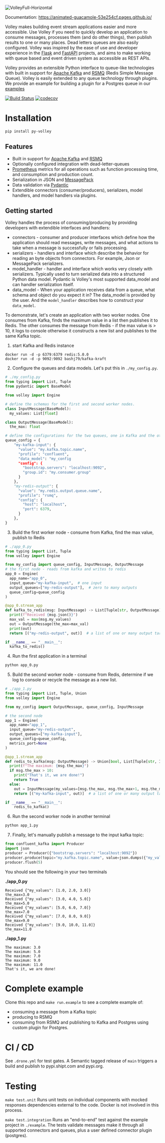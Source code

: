 ![VolleyFull-Horizontal](https://user-images.githubusercontent.com/81711984/149005139-f0441dcf-c76e-4112-baf1-998d0a6abdbb.png)

Documentation: https://animated-guacamole-53e254cf.pages.github.io/

Volley makes building event stream applications easier and more accessible. Use Volley if you need to quickly develop an application to consume messages, processes them (and do other things), then publish results to one or many places. Dead letters queues are also easily configured. Volley was inspired by the ease of use and developer experience in the [Flask](https://github.com/pallets/flask) and [FastAPI](https://github.com/tiangolo/fastapi) projects, and aims to make working with queue based and event driven system as accessible as REST APIs.

Volley provides an extensible Python interface to queue-like technologies with built in support for [Apache Kafka](https://kafka.apache.org/) and [RSMQ](https://github.com/mlasevich/PyRSMQ) (Redis Simple Message Queue). Volley is easily extended to any queue technology through plugins. We provide an example for building a plugin for a Postgres queue in our [examples](./example/plugins/my_plugin.py)


[![Build Status](https://drone.shipt.com/api/badges/shipt/py-volley/status.svg?ref=refs/heads/main)](https://drone.shipt.com/shipt/py-volley)
[![codecov](https://codecov.io/gh/shipt/py-volley/branch/main/graph/badge.svg?token=axP0uxJwPX)](https://codecov.io/gh/shipt/py-volley)

# Installation

```bash
pip install py-volley
```

## Features
- Built in support for [Apache Kafka](https://kafka.apache.org/) and [RSMQ](https://github.com/mlasevich/PyRSMQ)
- Optionally configured integration with dead-letter-queues
- [Prometheus](https://prometheus.io/) metrics for all operations such as function processing time, and consumption and production count.
- Serialization in JSON and [MessagePack](https://msgpack.org/index.html)
- Data validation via [Pydantic](https://pydantic-docs.helpmanual.io/)
- Extendible connectors (consumer/producers), serializers, model handlers, and model handlers via plugins.

## Getting started

Volley handles the process of consuming/producing by providing developers with extendible interfaces and handlers:
- connectors - consumer and producer interfaces which define how the application should read messages, write messages, and what actions to take when a message is successfully or fails processing.
- serializers - handlers and interface which describe the behavior for reading an byte objects from connectors. For example, Json or MessagePack serializers.
- model_handler - handler and interface which works very closely with serializers. Typically used to turn serialized data into a structured Python data model. Pydantic is Volley's most supported data_model and can handler serialization itself.
- data_model - When your application receives data from a queue, what schema and object do you expect it in? The data_model is provided by the user. And the `model_handler` describes how to construct your `data_model`.


To demonstrate, let's create an application with two worker nodes. One consumes from Kafka, finds the maximum value in a list then publishes it to Redis. The other consumes the message from Redis - if the max value is > 10, it logs to console otherwise it constructs a new list and publishes to the same Kafka topic.

1. start Kafka and Redis instance

```
docker run -d -p 6379:6379 redis:5.0.0
docker run -d -p 9092:9092 bashj79/kafka-kraft
```

2. Configure the queues and data models. Let's put this in `./my_config.py`.

```python
# ./my_config.py
from typing import List, Tuple
from pydantic import BaseModel

from volley import Engine

# define the schemas for the first and second worker nodes.
class InputMessage(BaseModel):
  my_values: List[float]

class OutputMessage(BaseModel):
  the_max: float

# define the configurations for the two queues, one in Kafka and the other in Redis.
queue_config = {
    "my-kafka-input": {
      "value": "my.kafka.topic.name",
      "profile": "confluent",
      "data_model": "my_config
      "config": {
        "bootstrap.servers": "localhost:9092",
        "group.id": "my.consumer.group"
      }
    },
    "my-redis-output": {
      "value": "my.redis.output.queue.name",
      "profile": "rsmq",
      "config": {
        "host": "localhost",
        "port": 6379,
      }
    },
}
```

3. Build the first worker node - consume from Kafka, find the max value, publish to Redis

```python
# ./app_0.py
from typing import List, Tuple
from volley import Engine

from my_config import queue_config, InputMessage, OutputMessage
# the first node - reads from kafka and writes to redis
app_0 = Engine(
  app_name="app_0",
  input_queue="my-kafka-input",  # one input
  output_queues=["my-redis-output"],  # zero to many outputs
  queue_config=queue_config
)

@app_0.stream_app
def kafka_to_redis(msg: InputMessage) -> List[Tuple[str, OutputMessage]]:
  print(f"Received {msg.json()}")
  max_val = max(msg.my_values)
  out = OutputMessage(the_max=max_val)
  print(out)
  return [("my-redis-output", out)]  # a list of one or many output targets and messages

if __name__ == "__main__":
  kafka_to_redis()

```

4. Run the first application in a terminal
```bash
python app_0.py
```


5. Build the second worker node - consume from Redis, determine if we log to console or recycle the message as a new list.
```python
# ./app_1.py
from typing import List, Tuple, Union
from volley import Engine

from my_config import OutputMessage, queue_config, InputMessage

# the second node
app_1 = Engine(
  app_name="app_1",
  input_queue="my-redis-output",
  output_queues=["my-kafka-input"],
  queue_config=queue_config,
  metrics_port=None
)

@app_1.stream_app
def redis_to_kafka(msg: OutputMessage) -> Union[bool, List[Tuple[str, InputMessage]]]:
  print(f"The maximum: {msg.the_max}")
  if msg.the_max > 10:
    print("That's it, we are done!")
    return True
  else:
    out = InputMessage(my_values=[msg.the_max, msg.the_max+1, msg.the_max+2])
    return [("my-kafka-input", out)]  # a list of one or many output targets and messages

if __name__ == "__main__":
    redis_to_kafka()
```

6. Run the second worker node in another terminal
```bash
python app_1.py
```

7. Finally, let's manually publish a message to the input kafka topic:
```python
from confluent_kafka import Producer
import json
producer = Producer({"bootstrap.servers": "localhost:9092"})
producer.produce(topic="my.kafka.topic.name", value=json.dumps({"my_values":[1,2,3]}))
producer.flush(5)
```

You should see the following in your two terminals

__./app_0.py__
```
Received {"my_values": [1.0, 2.0, 3.0]}
the_max=3.0
Received {"my_values": [3.0, 4.0, 5.0]}
the_max=5.0
Received {"my_values": [5.0, 6.0, 7.0]}
the_max=7.0
Received {"my_values": [7.0, 8.0, 9.0]}
the_max=9.0
Received {"my_values": [9.0, 10.0, 11.0]}
the_max=11.0
```

__./app_1.py__
```
The maximum: 3.0
The maximum: 5.0
The maximum: 7.0
The maximum: 9.0
The maximum: 11.0
That's it, we are done!
```

# Complete example

Clone this repo and `make run.example` to see a complete example of:
- consuming a message from a Kafka topic
- producing to RSMQ
- consuming from RSMQ and publishing to Kafka and Postgres using custom plugin for Postgres.

# CI / CD

See `.drone.yml` for test gates. A Semantic tagged release of `main` triggers a build and publish to pypi.shipt.com and pypi.org.

# Testing

`make test.unit` Runs unit tests on individual components with mocked responses dependencies external to the code. Docker is not involved in this process.

`make test.integration` Runs an "end-to-end" test against the example project in `./example`. The tests validate messages make it through all supported connectors and queues, plus a user defined connector plugin (postgres).
